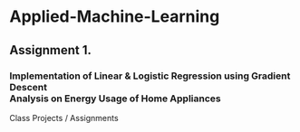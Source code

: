 # Applied-Machine-Learning
## Assignment 1.
### Implementation of Linear & Logistic Regression using Gradient Descent<br/>Analysis on Energy Usage of Home Appliances
Class Projects / Assignments
